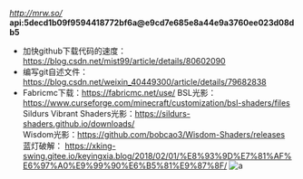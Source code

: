*http://mrw.so/*  
**api:5decd1b09f9594418772bf6a@e9cd7e685e8a44e9a3760ee023d08db5**  
* 加快github下载代码的速度：https://blog.csdn.net/mist99/article/details/80602090  
* 编写git自述文件：https://blog.csdn.net/weixin_40449300/article/details/79682838  
* Fabricmc下载：https://fabricmc.net/use/
BSL光影：https://www.curseforge.com/minecraft/customization/bsl-shaders/files  
Sildurs Vibrant Shaders光影：https://sildurs-shaders.github.io/downloads/  
Wisdom光影：https://github.com/bobcao3/Wisdom-Shaders/releases  
蓝灯破解：  https://xking-swing.gitee.io/keyingxia.blog/2018/02/01/%E8%93%9D%E7%81%AF%E6%97%A0%E9%99%90%E6%B5%81%E9%87%8F/
![a](https://github.com/LukasHe0908/Lukas/blob/master/logo/README-1.png)  
